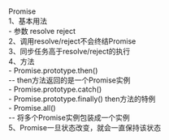 #  

Promise  
  1、基本用法  
    - 参数 resolve reject  
  2、调用resolve/reject不会终结Promise  
  3、同步任务高于resolve/reject的执行  
  4、方法  
    - Promise.prototype.then()  
      -- then方法返回的是一个Promise实例  
    - Promise.prototype.catch()  
    - Promise.prototype.finally() then方法的特例  
    - Promise.all()  
      -- 将多个Promise实例包装成一个实例  
  5、Promise一旦状态改变，就会一直保持该状态  
